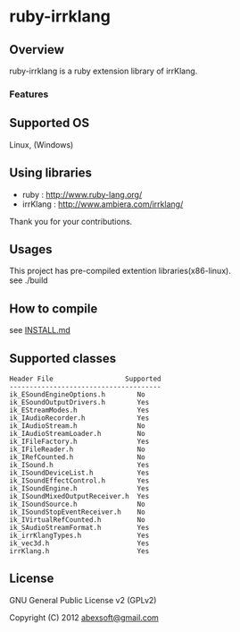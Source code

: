 ruby-irrklang
=================

Overview
----
ruby-irrklang is a ruby extension library of irrKlang.

### Features

Supported OS
------
Linux, (Windows)


Using libraries
--------------

 * ruby : http://www.ruby-lang.org/
 * irrKlang : http://www.ambiera.com/irrklang/

Thank you for your contributions.


Usages
-----
This project has pre-compiled extention libraries(x86-linux).  
see ./build


How to compile
----
see [INSTALL.md](https://github.com/abexsoft/ruby-irrklang/blob/master/INSTALL.md)


Supported classes
----
	Header File                  Supported
	--------------------------------------
	ik_ESoundEngineOptions.h        No
	ik_ESoundOutputDrivers.h        Yes
	ik_EStreamModes.h               Yes
	ik_IAudioRecorder.h             Yes
	ik_IAudioStream.h               No
	ik_IAudioStreamLoader.h         No
	ik_IFileFactory.h               Yes
	ik_IFileReader.h                No
	ik_IRefCounted.h                No
	ik_ISound.h                     Yes
	ik_ISoundDeviceList.h           Yes
	ik_ISoundEffectControl.h        Yes
	ik_ISoundEngine.h               Yes
	ik_ISoundMixedOutputReceiver.h  Yes
	ik_ISoundSource.h               No
	ik_ISoundStopEventReceiver.h    No
	ik_IVirtualRefCounted.h         No
	ik_SAudioStreamFormat.h         Yes
	ik_irrKlangTypes.h              Yes
	ik_vec3d.h                      Yes
	irrKlang.h                      Yes


License
----------
GNU General Public License v2 (GPLv2)

Copyright (C) 2012 abexsoft@gmail.com


